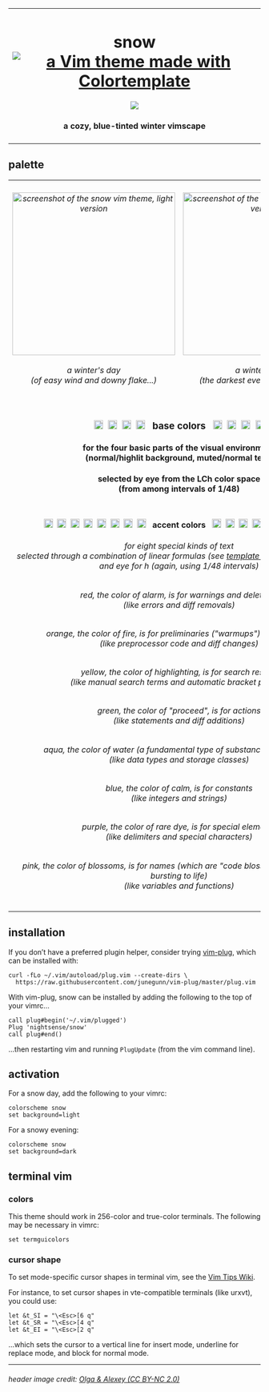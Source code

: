 <table><tbody><tr><td align="center"><h1>snow<br>
<a href='https://github.com/lifepillar/vim-colortemplate'><img src='https://img.shields.io/badge/made%20with-Colortemplate-00a0ff.svg' alt='a Vim theme made with Colortemplate' /></a>
</h1>
<img src="https://github.com/nightsense/snow/raw/master/images/header.jpg" />
<h4>a cozy, blue-tinted winter vimscape</h4>
</td></tr></tbody></table>

## palette

<table><tbody>

<tr>
<td align="center"><h6><img alt="screenshot of the snow vim theme, light version" src="https://github.com/nightsense/snow/raw/master/images/screenshot-light.png" height="325" /><br><br>
a winter's day<br>(of easy wind and downy flake...)</h6>
</td>
<td align="center"><h6><img alt="screenshot of the snow vim theme, dark version" src="https://github.com/nightsense/snow/raw/master/images/screenshot-dark.png" height="325" /><br><br>
a winter's night<br>(the darkest evening of the year...)</h6>
</td>
</tr>

<tr></tr>

<tr>
<td align='center' colspan='2'>
<h3>
<img src="http://www.colorhexa.com/ebf4ff.png" height="18" width="18">&nbsp;
<img src="http://www.colorhexa.com/d3dceb.png" height="18" width="18">&nbsp;
<img src="http://www.colorhexa.com/7a8290.png" height="18" width="18">&nbsp;
<img src="http://www.colorhexa.com/5b6370.png" height="18" width="18">
&nbsp;&nbsp;base colors&nbsp;&nbsp;
<img src="http://www.colorhexa.com/9aa3b1.png" height="18" width="18">&nbsp;
<img src="http://www.colorhexa.com/7a8290.png" height="18" width="18">&nbsp;
<img src="http://www.colorhexa.com/343c48.png" height="18" width="18">&nbsp;
<img src="http://www.colorhexa.com/222a35.png" height="18" width="18">
</h3>
<h4>for the four basic parts of the visual environment<br>(normal/highlit background, muted/normal text)</h4>
<h4>selected by eye from the LCh color space<br>(from among intervals of 1/48)</h4>

</tr>

<tr></tr>

<tr>
<td align='center' colspan='2'>
<h4>
<img src="http://www.colorhexa.com/ea5a44.png" height="18" width="18">&nbsp;
<img src="http://www.colorhexa.com/d07018.png" height="18" width="18">&nbsp;
<img src="http://www.colorhexa.com/fcbf00.png" height="18" width="18">&nbsp;
<img src="http://www.colorhexa.com/4d991b.png" height="18" width="18">&nbsp;
<img src="http://www.colorhexa.com/00a084.png" height="18" width="18">&nbsp;
<img src="http://www.colorhexa.com/008beb.png" height="18" width="18">&nbsp;
<img src="http://www.colorhexa.com/aa67c8.png" height="18" width="18">&nbsp;
<img src="http://www.colorhexa.com/e16177.png" height="18" width="18">
&nbsp;&nbsp;accent colors&nbsp;&nbsp;
<img src="http://www.colorhexa.com/c87361.png" height="18" width="18">&nbsp;
<img src="http://www.colorhexa.com/b87c4e.png" height="18" width="18">&nbsp;
<img src="http://www.colorhexa.com/cfaa54.png" height="18" width="18">&nbsp;
<img src="http://www.colorhexa.com/6d9353.png" height="18" width="18">&nbsp;
<img src="http://www.colorhexa.com/2b9685.png" height="18" width="18">&nbsp;
<img src="http://www.colorhexa.com/5f87b7.png" height="18" width="18">&nbsp;
<img src="http://www.colorhexa.com/9776a4.png" height="18" width="18">&nbsp;
<img src="http://www.colorhexa.com/b77c82.png" height="18" width="18">
</h4>
<h6>for eight special kinds of text<br>selected through a combination of linear formulas (see <a href='https://github.com/nightsense/snow/blob/master/templates/template-generator.py'>template-generator.py</a>) for LC and eye for h (again, using 1/48 intervals)</h6>

<h6><img src="http://www.colorhexa.com/ea5a44.png" height="12" width="12">&nbsp;&nbsp;red, the color of alarm, is for warnings and deletions&nbsp;&nbsp;<img src="http://www.colorhexa.com/c87361.png" height="12" width="12"><br>(like errors and diff removals)</h6>

<h6><img src="http://www.colorhexa.com/d07018.png" height="12" width="12">&nbsp;&nbsp;orange, the color of fire, is for preliminaries ("warmups") and changes&nbsp;&nbsp;<img src="http://www.colorhexa.com/b87c4e.png" height="12" width="12"><br>(like preprocessor code and diff changes)</h6>
<h6>yellow, the color of highlighting, is for search results<br>(like manual search terms and automatic bracket pairing)</h6>
<h6>green, the color of "proceed", is for actions<br>(like statements and diff additions)</h6>
<h6>aqua, the color of water (a fundamental type of substance), is for types<br>(like data types and storage classes)</h6>
<h6>blue, the color of calm, is for constants<br>(like integers and strings)</h6>
<h6>purple, the color of rare dye, is for special elements<br>(like delimiters and special characters)</h6>
<h6>pink, the color of blossoms, is for names (which are "code blossoms": abstractions bursting to life)<br>(like variables and functions)</h6>
</tr>

</tbody></table>

## installation

If you don’t have a preferred plugin helper, consider trying [vim-plug](https://github.com/junegunn/vim-plug), which can be installed with:

```
curl -fLo ~/.vim/autoload/plug.vim --create-dirs \
  https://raw.githubusercontent.com/junegunn/vim-plug/master/plug.vim
```

With vim-plug, snow can be installed by adding the following to the top of your vimrc...

```
call plug#begin('~/.vim/plugged')
Plug 'nightsense/snow'
call plug#end()
```

...then restarting vim and running `PlugUpdate` (from the vim command line).

## activation

For a snow day, add the following to your vimrc:

```
colorscheme snow
set background=light
```

For a snowy evening:

```
colorscheme snow
set background=dark
```

## terminal vim

### colors

This theme should work in 256-color and true-color terminals. The following may be necessary in vimrc:

```
set termguicolors
```

### cursor shape

To set mode-specific cursor shapes in terminal vim, see the [Vim Tips Wiki](http://vim.wikia.com/wiki/Change_cursor_shape_in_different_modes).

For instance, to set cursor shapes in vte-compatible terminals (like urxvt), you could use:

```
let &t_SI = "\<Esc>[6 q"
let &t_SR = "\<Esc>[4 q"
let &t_EI = "\<Esc>[2 q"
```

...which sets the cursor to a vertical line for insert mode, underline for replace mode, and block for normal mode.

---

###### header image credit: [Olga & Alexey (CC BY-NC 2.0)](https://www.flickr.com/photos/chaoticmind75/39326731084/)

